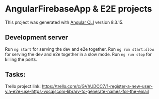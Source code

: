 # AngularFirebaseApp & E2E projects

This project was generated with [Angular CLI](https://github.com/angular/angular-cli) version 8.3.15.

## Development server

Run `ng start` for serving the dev and e2e together.
Run `ng run start:slow` for serving the dev and e2e together in a slow mode.
Run `ng run stop` for killing the ports.

## Tasks:

Trello project link: https://trello.com/c/GVhUDOC7/1-register-a-new-user-via-e2e-use-https-vocajscom-library-to-generate-names-for-the-email